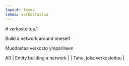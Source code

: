 ```yaml
---
layout: lemma
lemma: verkostoitua
---
```


<div class="sense">
# <span class="sensename">verkostoitua.1</span>

<span class="description">Build a network around oneself</span>

<span class="description">Muodostaa verkosto ympärilleen</span>

A0 | Entity building a network |   | Taho, joka verkostoituu |  

</div>

